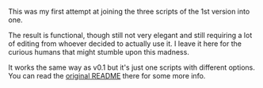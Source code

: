 This was my first attempt at joining the three scripts of the 1st version into one.

The result is functional, though still not very elegant and still requiring a lot of editing from whoever decided to actually use it. I leave it here for the curious humans that might stumble upon this madness.

It works the same way as v0.1 but it's just one scripts with different options. You can read the [original README](old_versions/v0.1) there for some more info.
